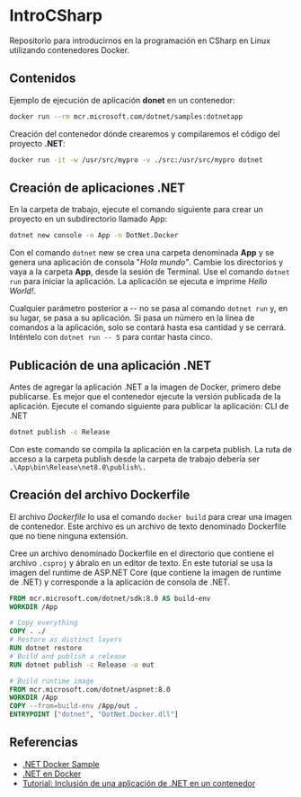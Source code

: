 # IntroCSharp
Repositorio para introducirnos en la programación en CSharp en Linux utilizando contenedores Docker.
## Contenidos

Ejemplo de ejecución de aplicación **donet** en un contenedor:
```bash
docker run --rm mcr.microsoft.com/dotnet/samples:dotnetapp
```
Creación del contenedor dónde crearemos y compilaremos el código del proyecto **.NET**:
```bash
docker run -it -w /usr/src/mypro -v ./src:/usr/src/mypro dotnet
```
## Creación de aplicaciones .NET
En la carpeta de trabajo, ejecute el comando siguiente para crear un proyecto en un subdirectorio llamado App:
```bash
dotnet new console -o App -n DotNet.Docker
```
Con el comando `dotnet` new se crea una carpeta denominada **App** y se genera una aplicación de consola "*Hola mundo"*. Cambie los directorios y vaya a la carpeta **App**, desde la sesión de Terminal. Use el comando `dotnet run` para iniciar la aplicación. La aplicación se ejecuta e imprime *Hello World!*.

Cualquier parámetro posterior a -- no se pasa al comando `dotnet run` y, en su lugar, se pasa a su aplicación.
Si pasa un número en la línea de comandos a la aplicación, solo se contará hasta esa cantidad y se cerrará. Inténtelo con `dotnet run -- 5` para contar hasta cinco.

## Publicación de una aplicación .NET

Antes de agregar la aplicación .NET a la imagen de Docker, primero debe publicarse. Es mejor que el contenedor ejecute la versión publicada de la aplicación. Ejecute el comando siguiente para publicar la aplicación:
CLI de .NET
```bash
dotnet publish -c Release
```
Con este comando se compila la aplicación en la carpeta publish. La ruta de acceso a la carpeta publish desde la carpeta de trabajo debería ser `.\App\bin\Release\net8.0\publish\.`

## Creación del archivo Dockerfile

El archivo *Dockerfile* lo usa el comando `docker build` para crear una imagen de contenedor. Este archivo es un archivo de texto denominado Dockerfile que no tiene ninguna extensión.

Cree un archivo denominado Dockerfile en el directorio que contiene el archivo `.csproj` y ábralo en un editor de texto. En este tutorial se usa la imagen del runtime de ASP.NET Core (que contiene la imagen de runtime de .NET) y corresponde a la aplicación de consola de .NET.

```Dockerfile
FROM mcr.microsoft.com/dotnet/sdk:8.0 AS build-env
WORKDIR /App

# Copy everything
COPY . ./
# Restore as distinct layers
RUN dotnet restore
# Build and publish a release
RUN dotnet publish -c Release -o out

# Build runtime image
FROM mcr.microsoft.com/dotnet/aspnet:8.0
WORKDIR /App
COPY --from=build-env /App/out .
ENTRYPOINT ["dotnet", "DotNet.Docker.dll"]
```



## Referencias
- [.NET Docker Sample](https://github.com/dotnet/dotnet-docker/blob/main/samples/dotnetapp/README.md)
- [.NET en Docker](https://github.com/dotnet/dotnet-docker/tree/0f9bcba898466d5c00ac0fa57fdc2d40a9f29491)
- [Tutorial: Inclusión de una aplicación de .NET en un contenedor](https://learn.microsoft.com/es-es/dotnet/core/docker/build-container?tabs=linux&pivots=dotnet-8-0)